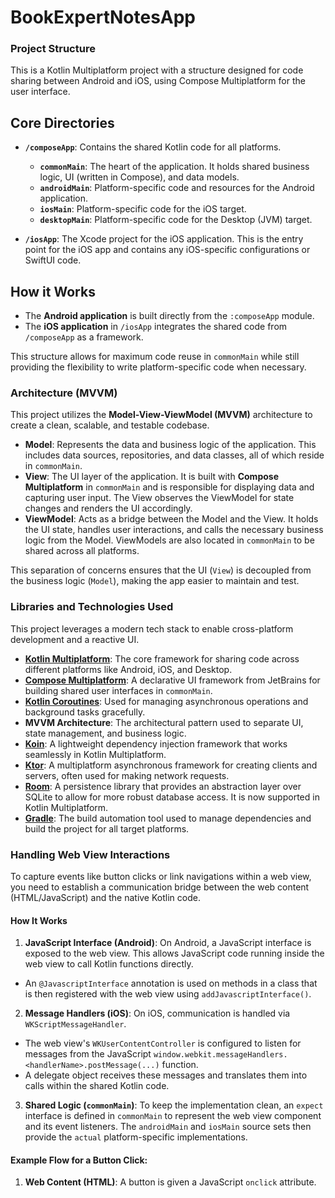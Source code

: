 # BookExpertNotesApp 

### Project Structure

This is a Kotlin Multiplatform project with a structure designed for code sharing between Android and iOS, using Compose Multiplatform for the user interface.

## Core Directories

- **`/composeApp`**: Contains the shared Kotlin code for all platforms.
  - **`commonMain`**: The heart of the application. It holds shared business logic, UI (written in Compose), and data models.
  - **`androidMain`**: Platform-specific code and resources for the Android application.
  - **`iosMain`**: Platform-specific code for the iOS target.
  - **`desktopMain`**: Platform-specific code for the Desktop (JVM) target.

- **`/iosApp`**: The Xcode project for the iOS application. This is the entry point for the iOS app and contains any iOS-specific configurations or SwiftUI code.

## How it Works

- The **Android application** is built directly from the `:composeApp` module.
- The **iOS application** in `/iosApp` integrates the shared code from `/composeApp` as a framework.

This structure allows for maximum code reuse in `commonMain` while still providing the flexibility to write platform-specific code when necessary.

### Architecture (MVVM)

This project utilizes the **Model-View-ViewModel (MVVM)** architecture to create a clean, scalable, and testable codebase.

*   **Model**: Represents the data and business logic of the application. This includes data sources, repositories, and data classes, all of which reside in `commonMain`.
*   **View**: The UI layer of the application. It is built with **Compose Multiplatform** in `commonMain` and is responsible for displaying data and capturing user input. The View observes the ViewModel for state changes and renders the UI accordingly.
*   **ViewModel**: Acts as a bridge between the Model and the View. It holds the UI state, handles user interactions, and calls the necessary business logic from the Model. ViewModels are also located in `commonMain` to be shared across all platforms.

This separation of concerns ensures that the UI (`View`) is decoupled from the business logic (`Model`), making the app easier to maintain and test.

### Libraries and Technologies Used

This project leverages a modern tech stack to enable cross-platform development and a reactive UI.

*   **[Kotlin Multiplatform](https://kotlinlang.org/docs/multiplatform.html)**: The core framework for sharing code across different platforms like Android, iOS, and Desktop.
*   **[Compose Multiplatform](https://github.com/JetBrains/compose-multiplatform)**: A declarative UI framework from JetBrains for building shared user interfaces in `commonMain`.
*   **[Kotlin Coroutines](https://kotlinlang.org/docs/coroutines-overview.html)**: Used for managing asynchronous operations and background tasks gracefully.
*   **MVVM Architecture**: The architectural pattern used to separate UI, state management, and business logic.
  *   **[Koin](https://insert-koin.io/)**: A lightweight dependency injection framework that works seamlessly in Kotlin Multiplatform.
*   **[Ktor](https://ktor.io/)**: A multiplatform asynchronous framework for creating clients and servers, often used for making network requests.
*   **[Room](https://developer.android.com/training/data-storage/room)**: A persistence library that provides an abstraction layer over SQLite to allow for more robust database access. It is now supported in Kotlin Multiplatform.
*   **[Gradle](https://gradle.org/)**: The build automation tool used to manage dependencies and build the project for all target platforms.


### Handling Web View Interactions

To capture events like button clicks or link navigations within a web view, you need to establish a communication bridge between the web content (HTML/JavaScript) and the native Kotlin code.

#### How It Works

1.  **JavaScript Interface (Android)**: On Android, a JavaScript interface is exposed to the web view. This allows JavaScript code running inside the web view to call Kotlin functions directly.
  *   An `@JavascriptInterface` annotation is used on methods in a class that is then registered with the web view using `addJavascriptInterface()`.

2.  **Message Handlers (iOS)**: On iOS, communication is handled via `WKScriptMessageHandler`.
  *   The web view's `WKUserContentController` is configured to listen for messages from the JavaScript `window.webkit.messageHandlers.<handlerName>.postMessage(...)` function.
  *   A delegate object receives these messages and translates them into calls within the shared Kotlin code.

3.  **Shared Logic (`commonMain`)**: To keep the implementation clean, an `expect` interface is defined in `commonMain` to represent the web view component and its event listeners. The `androidMain` and `iosMain` source sets then provide the `actual` platform-specific implementations.

#### Example Flow for a Button Click:

1.  **Web Content (HTML)**: A button is given a JavaScript `onclick` attribute.
    